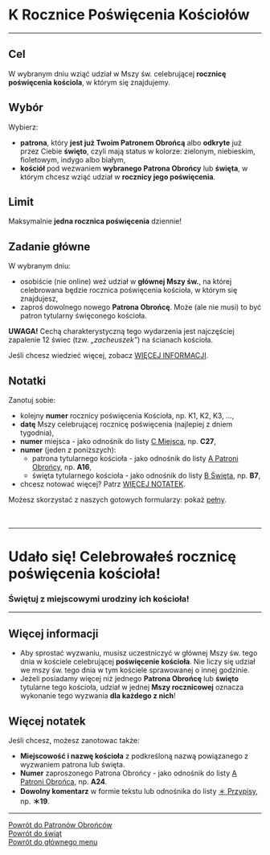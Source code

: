# <span class="status status-list"><span class="status status-list">K</span> Rocznice Poświęcenia Kościołów</span>
---
## Cel
W <span class="selected-day-info">wybranym dniu</span> wziąć udział w Mszy św. celebrującej **rocznicę poświęcenia kościola**, w którym się znajdujemy.
## Wybór
Wybierz:
- **patrona**, który **jest już Twoim Patronem Obrońcą** albo **odkryte** już przez Ciebie **święto**, czyli mają status w kolorze: <span class="status status-green">zielonym</span>, <span class="status status-blue">niebieskim</span>, <span class="status status-violet">fioletowym</span>, <span class="status status-indigo">indygo</span> albo <span class="status status-white">białym</span>,
- **kościół** pod wezwaniem **wybranego Patrona Obrońcy** lub **święta**, w którym chcesz wziąć udział w **rocznicy jego poświęcenia**.
## Limit
  Maksymalnie **jedna rocznica poświęcenia** dziennie!
## Zadanie główne
W <span class="selected-day-info">wybranym dniu</span>:
- osobiście (nie online) weź udział w **głównej Mszy św.**, na której celebrowana będzie rocznica poświęcenia kościoła, w którym się znajdujesz,
- zaproś dowolnego nowego **Patrona Obrońcę**. Może (ale nie musi) to być patron tytularny święconego kościoła.

**UWAGA!** Cechą charakterystyczną tego wydarzenia jest najczęściej zapalenie 12 świec (tzw. _„zacheuszek”_) na ścianach kościoła.

Jeśli chcesz wiedzieć więcej, zobacz [WIĘCEJ INFORMACJI](#rocznice-poswiecenia-kosciolow-wiecej-informacji).
## Notatki
Zanotuj sobie:
- kolejny **numer** rocznicy poświęcenia Kościoła, np. K1, K2, K3, ...,
- **datę** Mszy celebrującej rocznicę poświęcenia (najlepiej z dniem tygodnia),
- **numer** miejsca - jako odnośnik do listy [<span class="status status-list"><span class="status status-list">C</span> Miejsca</span>](miejsca.md), np. **C27**,
- **numer** (jeden z poniższych):
    - patrona tytularnego kościoła - jako odnośnik do listy [<span class="status status-list"><span class="status status-blue">A</span> Patroni Obrońcy</span>](patroni_obroncy.md), np. **A16**,
    - święta tytularnego kościoła - jako odnośnik do listy [<span class="status status-list"><span class="status status-white">B</span> Święta</span>](swieta.md), np. **B7**,
- chcesz notować więcej? Patrz [WIĘCEJ NOTATEK](#rocznice-poswiecenia-kosciolow-wiecej-notatek).

Możesz skorzystać z naszych gotowych formularzy: pokaż [pełny](../../pl/pdf/lista_v1_k_rocznice_poswiecenia_kosciolow.pdf).
<br />
<br />
<br />

---
# Udało się! Celebrowałeś rocznicę poświęcenia kościoła!
### Świętuj z miejscowymi urodziny ich kościoła!
---

## <span id="rocznice-poswiecenia-kosciolow-wiecej-informacji">Więcej informacji</span>
- Aby sprostać wyzwaniu, musisz uczestniczyć w głównej Mszy św. tego dnia w kościele celebrującej **poświęcenie kościoła**. Nie liczy się udział we mszy św. tego dnia w tym kościele sprawowanej o innej godzinie.
- Jeżeli posiadamy więcej niż jednego **Patrona Obrońcę** lub **święto** tytularne tego kościoła, udział w jednej **Mszy rocznicowej** oznacza wykonanie tego wyzwania **dla każdego z nich**!
## <span id="rocznice-poswiecenia-kosciolow-wiecej-notatek">Więcej notatek</span>
Jeśli chcesz, możesz zanotowac także:
- **Miejscowość i nazwę kościoła** z podkreśloną nazwą powiązanego z wyzwaniem patrona lub święta.
- **Numer** zaproszonego Patrona Obrońcy - jako odnośnik do listy [<span class="status status-list"><span class="status status-blue">A</span> Patroni Obrońca</span>](patroni_obroncy.md), np. **A24**.
- **Dowolny komentarz** w formie tekstu lub odnośnika do listy [<span class="status status-list"><span class="status status-list">＊</span> Przypisy</span>](przypisy.md), np. **＊19**.

---
[Powrót do Patronów Obrońców](patroni_obroncy.md)  
[Powrót do świąt](swieta.md)  
[Powrót do głównego menu](index.md)
